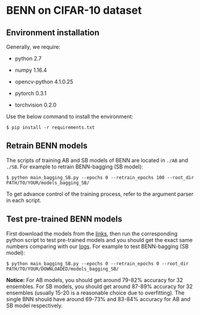 # BENN on CIFAR-10 dataset

## Environment installation

Generally, we require:

  - python 2.7

  - numpy 1.16.4

  - opencv-python 4.1.0.25

  - pytorch 0.3.1

  - torchvision 0.2.0

Use the below command to install the environment:

`$ pip install -r requirements.txt`

## Retrain BENN models

The scripts of training AB and SB models of BENN are located in `./AB` and `./SB`. For example to retrain BENN-bagging (SB model):

`$ python main_bagging_SB.py --epochs 0 --retrain_epochs 100 --root_dir PATH/TO/YOUR/models_bagging_SB/`

To get advance control of the training process, refer to the argument parser in each script.

## Test pre-trained BENN models

First download the models from the [links](https://github.com/XinDongol/BENN-PyTorch), then run the corresponding python script to test pre-trained models and you should get the exact same numbers comparing with our [logs](https://github.com/XinDongol/BENN-PyTorch). For example to test BENN-bagging (SB model):

```$ python main_bagging_SB.py --epochs 0 --retrain_epochs 0 --root_dir PATH/TO/YOUR/DOWNLOADED/models_bagging_SB/```

**Notice:** For AB models, you should get around 79-82% accuracy for 32 ensembles. For SB models, you should get around 87-89% accuracy for 32 ensembles (usually 15-20 is a reasonable choice due to overfitting). The single BNN should have around 69-73% and 83-84% accuracy for AB and SB model respectively.
